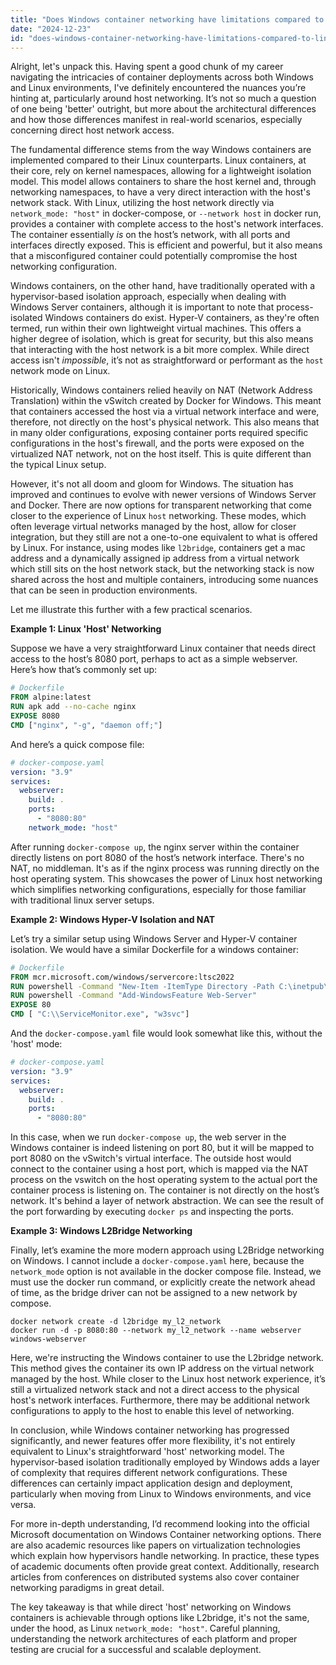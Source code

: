 ```yaml
---
title: "Does Windows container networking have limitations compared to Linux container networking, specifically regarding host network access?"
date: "2024-12-23"
id: "does-windows-container-networking-have-limitations-compared-to-linux-container-networking-specifically-regarding-host-network-access"
---
```


Alright, let's unpack this. Having spent a good chunk of my career navigating the intricacies of container deployments across both Windows and Linux environments, I've definitely encountered the nuances you’re hinting at, particularly around host networking. It’s not so much a question of one being 'better' outright, but more about the architectural differences and how those differences manifest in real-world scenarios, especially concerning direct host network access.

The fundamental difference stems from the way Windows containers are implemented compared to their Linux counterparts. Linux containers, at their core, rely on kernel namespaces, allowing for a lightweight isolation model. This model allows containers to share the host kernel and, through networking namespaces, to have a very direct interaction with the host's network stack. With Linux, utilizing the host network directly via `network_mode: "host"` in docker-compose, or `--network host` in docker run, provides a container with complete access to the host's network interfaces. The container essentially *is* on the host’s network, with all ports and interfaces directly exposed. This is efficient and powerful, but it also means that a misconfigured container could potentially compromise the host networking configuration.

Windows containers, on the other hand, have traditionally operated with a hypervisor-based isolation approach, especially when dealing with Windows Server containers, although it is important to note that process-isolated Windows containers do exist. Hyper-V containers, as they're often termed, run within their own lightweight virtual machines. This offers a higher degree of isolation, which is great for security, but this also means that interacting with the host network is a bit more complex. While direct access isn't *impossible*, it’s not as straightforward or performant as the `host` network mode on Linux.

Historically, Windows containers relied heavily on NAT (Network Address Translation) within the vSwitch created by Docker for Windows. This meant that containers accessed the host via a virtual network interface and were, therefore, not directly on the host's physical network. This also means that in many older configurations, exposing container ports required specific configurations in the host's firewall, and the ports were exposed on the virtualized NAT network, not on the host itself. This is quite different than the typical Linux setup.

However, it's not all doom and gloom for Windows. The situation has improved and continues to evolve with newer versions of Windows Server and Docker. There are now options for transparent networking that come closer to the experience of Linux `host` networking. These modes, which often leverage virtual networks managed by the host, allow for closer integration, but they still are not a one-to-one equivalent to what is offered by Linux. For instance, using modes like `l2bridge`, containers get a mac address and a dynamically assigned ip address from a virtual network which still sits on the host network stack, but the networking stack is now shared across the host and multiple containers, introducing some nuances that can be seen in production environments.

Let me illustrate this further with a few practical scenarios.

**Example 1: Linux 'Host' Networking**

Suppose we have a very straightforward Linux container that needs direct access to the host’s 8080 port, perhaps to act as a simple webserver. Here’s how that’s commonly set up:

```dockerfile
# Dockerfile
FROM alpine:latest
RUN apk add --no-cache nginx
EXPOSE 8080
CMD ["nginx", "-g", "daemon off;"]
```

And here’s a quick compose file:

```yaml
# docker-compose.yaml
version: "3.9"
services:
  webserver:
    build: .
    ports:
      - "8080:80"
    network_mode: "host"
```

After running `docker-compose up`, the nginx server within the container directly listens on port 8080 of the host’s network interface. There's no NAT, no middleman. It's as if the nginx process was running directly on the host operating system. This showcases the power of Linux host networking which simplifies networking configurations, especially for those familiar with traditional linux server setups.

**Example 2: Windows Hyper-V Isolation and NAT**

Let’s try a similar setup using Windows Server and Hyper-V container isolation. We would have a similar Dockerfile for a windows container:

```dockerfile
# Dockerfile
FROM mcr.microsoft.com/windows/servercore:ltsc2022
RUN powershell -Command "New-Item -ItemType Directory -Path C:\inetpub\wwwroot"
RUN powershell -Command "Add-WindowsFeature Web-Server"
EXPOSE 80
CMD [ "C:\\ServiceMonitor.exe", "w3svc"]
```

And the `docker-compose.yaml` file would look somewhat like this, without the 'host' mode:

```yaml
# docker-compose.yaml
version: "3.9"
services:
  webserver:
    build: .
    ports:
      - "8080:80"
```

In this case, when we run `docker-compose up`, the web server in the Windows container is indeed listening on port 80, but it will be mapped to port 8080 on the vSwitch's virtual interface. The outside host would connect to the container using a host port, which is mapped via the NAT process on the vswitch on the host operating system to the actual port the container process is listening on. The container is not directly on the host’s network. It's behind a layer of network abstraction. We can see the result of the port forwarding by executing `docker ps` and inspecting the ports.

**Example 3: Windows L2Bridge Networking**

Finally, let’s examine the more modern approach using L2Bridge networking on Windows. I cannot include a `docker-compose.yaml` here, because the `network_mode` option is not available in the docker compose file. Instead, we must use the docker run command, or explicitly create the network ahead of time, as the bridge driver can not be assigned to a new network by compose.

```docker
docker network create -d l2bridge my_l2_network
docker run -d -p 8080:80 --network my_l2_network --name webserver windows-webserver
```

Here, we're instructing the Windows container to use the L2bridge network. This method gives the container its own IP address on the virtual network managed by the host. While closer to the Linux host network experience, it’s still a virtualized network stack and not a direct access to the physical host's network interfaces. Furthermore, there may be additional network configurations to apply to the host to enable this level of networking.

In conclusion, while Windows container networking has progressed significantly, and newer features offer more flexibility, it's not entirely equivalent to Linux's straightforward 'host' networking model. The hypervisor-based isolation traditionally employed by Windows adds a layer of complexity that requires different network configurations. These differences can certainly impact application design and deployment, particularly when moving from Linux to Windows environments, and vice versa.

For more in-depth understanding, I’d recommend looking into the official Microsoft documentation on Windows Container networking options. There are also academic resources like papers on virtualization technologies which explain how hypervisors handle networking. In practice, these types of academic documents often provide great context. Additionally, research articles from conferences on distributed systems also cover container networking paradigms in great detail.

The key takeaway is that while direct 'host' networking on Windows containers is achievable through options like L2bridge, it's not the same, under the hood, as Linux `network_mode: "host"`. Careful planning, understanding the network architectures of each platform and proper testing are crucial for a successful and scalable deployment.
